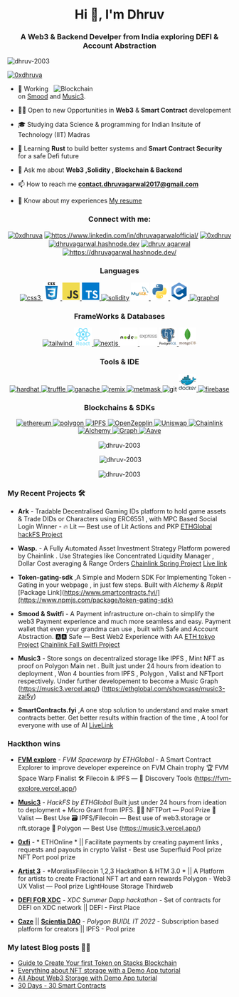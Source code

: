 <h1 align="center">Hi 👋, I'm Dhruv</h1>
<h3 align="center">A Web3 & Backend Develper from India exploring DEFI & Account Abstraction </h3>

<p align="left"> <img src="https://komarev.com/ghpvc/?username=dhruv-2003&label=Profile%20views&color=0e75b6&style=flat" alt="dhruv-2003" /> </p>

<p align="left"> <a href="https://twitter.com/0xdhruva" target="blank"><img src="https://img.shields.io/twitter/follow/0xdhruva?logo=twitter&style=for-the-badge" alt="0xdhruva" /></a> </p>

<img align="right" alt="Blockchain" width="400" src="https://media.tenor.com/NOYF3f82b_gAAAAC/programmer.gif">

- 🔭 Working on [Smood](https://github.com/0xsmood/) and [Music3](https://github.com/music-3).

- 👨‍💻 Open to new Opportunities in **Web3** & **Smart Contract** developement
  
- 🎓 Studying data Science & programming for Indian Insitute of Technology (IIT) Madras

- 🌱 Learning **Rust** to build better systems and **Smart Contract Security** for a safe Defi future
  
- 💬 Ask me about **Web3 ,Solidity , Blockchain & Backend**
  
- 📫 How to reach me **contact.dhruvagarwal2017@gmail.com**
  
- 📄 Know about my experiences [My resume](https://drive.google.com/file/d/1rsWn8RJ2Lz2176h2TpKeS4gf7ICpOBW0/view)
  

<h3 align="center">Connect with me:</h3>
<p align="center">
<a href="https://twitter.com/0xdhruva" target="blank"><img align="center" src="https://raw.githubusercontent.com/rahuldkjain/github-profile-readme-generator/master/src/images/icons/Social/twitter.svg" alt="0xdhruva" height="30" width="40" /></a>
<a href="https://linkedin.com/in/https://www.linkedin.com/in/dhruvagarwalofficial/" target="blank"><img align="center" src="https://raw.githubusercontent.com/rahuldkjain/github-profile-readme-generator/master/src/images/icons/Social/linked-in-alt.svg" alt="https://www.linkedin.com/in/dhruvagarwalofficial/" height="30" width="40" /></a>
<a href="https://instagram.com/0xdhruv" target="blank"><img align="center" src="https://raw.githubusercontent.com/rahuldkjain/github-profile-readme-generator/master/src/images/icons/Social/instagram.svg" alt="0xdhruv" height="30" width="40" /></a>
<a href="https://hashnode.com/dhruvagarwal.hashnode.dev" target="blank"><img align="center" src="https://raw.githubusercontent.com/rahuldkjain/github-profile-readme-generator/master/src/images/icons/Social/hashnode.svg" alt="dhruvagarwal.hashnode.dev" height="30" width="40" /></a>
<a href="https://www.youtube.com/c/dhruv agarwal" target="blank"><img align="center" src="https://raw.githubusercontent.com/rahuldkjain/github-profile-readme-generator/master/src/images/icons/Social/youtube.svg" alt="dhruv agarwal" height="30" width="40" /></a>
<a href="/https://dhruvagarwal.hashnode.dev/" target="blank"><img align="center" src="https://raw.githubusercontent.com/rahuldkjain/github-profile-readme-generator/master/src/images/icons/Social/rss.svg" alt="https://dhruvagarwal.hashnode.dev/" height="30" width="40" /></a>
</p>

<h3 align="center">Languages</h3>
<p align="center">
<a href="https://www.w3schools.com/html/" target="_blank" rel="noreferrer"> <img src="https://cdn-icons-png.flaticon.com/512/732/732212.png?w=360" alt="css3" width="40" height="40"/> </a> <a href="https://www.w3schools.com/css/" target="_blank" rel="noreferrer"> <img src="https://raw.githubusercontent.com/devicons/devicon/master/icons/css3/css3-original-wordmark.svg" alt="css3" width="40" height="40"/> </a><a href="https://developer.mozilla.org/en-US/docs/Web/JavaScript" target="_blank" rel="noreferrer"> <img src="https://raw.githubusercontent.com/devicons/devicon/master/icons/javascript/javascript-original.svg" alt="javascript" width="40" height="40"/> </a></a> <a href="https://www.typescriptlang.org/" target="_blank" rel="noreferrer"> <img src="https://raw.githubusercontent.com/devicons/devicon/master/icons/typescript/typescript-original.svg" alt="typescript" width="40" height="40"/> </a><a href="https://docs.soliditylang.org/en/v0.8.15/" target="_blank" rel="noreferrer"> <img src="https://upload.wikimedia.org/wikipedia/commons/thumb/9/98/Solidity_logo.svg/1200px-Solidity_logo.svg.png" alt="solidity" width="30" height="40"/></a> <a href="https://www.mysql.com/" target="_blank" rel="noreferrer"> <img src="https://raw.githubusercontent.com/devicons/devicon/master/icons/mysql/mysql-original-wordmark.svg" alt="mysql" width="40" height="40"/>  <a href="https://www.python.org" target="_blank" rel="noreferrer"> <img src="https://raw.githubusercontent.com/devicons/devicon/master/icons/python/python-original.svg" alt="python" width="40" height="40"/> </a>  <a href="https://www.cprogramming.com/" target="_blank" rel="noreferrer"> <img src="https://raw.githubusercontent.com/devicons/devicon/master/icons/c/c-original.svg" alt="c" width="40" height="40"/> </a> <a href="https://graphql.org" target="_blank" rel="noreferrer"> <img src="https://www.vectorlogo.zone/logos/graphql/graphql-icon.svg" alt="graphql" width="40" height="40"/> </a> </p>


<h3 align="center">FrameWorks & Databases</h3>
<p align="center">
<a href="https://docs.ethers.io/v5/" target="_blank" rel="noreferrer"> <img src="https://docs.moonbeam.network/images/index-pages/builders/build/eth-api/libraries/ethersjs.png" alt="tailwind" width="40" height="40"/> </a> 
<a href="https://reactjs.org/" target="_blank" rel="noreferrer"> <img src="https://raw.githubusercontent.com/devicons/devicon/master/icons/react/react-original-wordmark.svg" alt="react" width="40" height="40"/> </a> </a> <a href="https://nextjs.org/" target="_blank" rel="noreferrer"> <img src="https://cdn.worldvectorlogo.com/logos/nextjs-2.svg" alt="nextjs" width="40" height="40"/> </a> <a href="https://nodejs.org" target="_blank" rel="noreferrer"> <img src="https://raw.githubusercontent.com/devicons/devicon/master/icons/nodejs/nodejs-original-wordmark.svg" alt="nodejs" width="40" height="40"/> </a>
<a href="https://expressjs.com" target="_blank" rel="noreferrer"> <img src="https://raw.githubusercontent.com/devicons/devicon/master/icons/express/express-original-wordmark.svg" alt="express" width="40" height="40"/> </a> 
<a href="https://www.postgresql.org" target="_blank" rel="noreferrer"> <img src="https://raw.githubusercontent.com/devicons/devicon/master/icons/postgresql/postgresql-original-wordmark.svg" alt="postgresql" width="40" height="40"/> </a> 
<a href="https://www.mongodb.com/" target="_blank" rel="noreferrer"> <img src="https://raw.githubusercontent.com/devicons/devicon/master/icons/mongodb/mongodb-original-wordmark.svg" alt="mongodb" width="40" height="40"/> </a> 
</p>

<h3 align="center">Tools & IDE </h3>
<p align="center"><a href="https://hardhat.org/" target="_blank" rel="noreferrer"> <img src="https://seeklogo.com/images/H/hardhat-logo-888739EBB4-seeklogo.com.png" alt="hardhat" width="50" height="40"/> </a>  <a href="https://trufflesuite.com/" target="_blank" rel="noreferrer"> <img src="https://seeklogo.com/images/T/truffle-logo-2DC7EBABF2-seeklogo.com.png" alt="truffle" width="40" height="40"/> </a><a href="https://trufflesuite.com/ganache/" target="_blank" rel="noreferrer"> <img src="https://seeklogo.com/images/G/ganache-logo-1EB72084A8-seeklogo.com.png" alt="ganache" width="40" height="40"/> </a>
<a href="https://remix.ethereum.org/" target="_blank" rel="noreferrer"> <img src="https://miro.medium.com/max/420/1*3jj5tQildSIyhl-RO6RLlA.png" alt="remix" width="40" height="40"/> </a> <a href="https://metamask.io/" target="_blank" rel="noreferrer"> <img src="https://upload.wikimedia.org/wikipedia/commons/thumb/3/36/MetaMask_Fox.svg/1200px-MetaMask_Fox.svg.png" alt="metmask" width="40" height="40"/> </a>
<img src="https://www.vectorlogo.zone/logos/git-scm/git-scm-icon.svg" alt="git" width="40" height="40"/> </a> 
<a href="https://www.docker.com/" target="_blank" rel="noreferrer"> <img src="https://raw.githubusercontent.com/devicons/devicon/master/icons/docker/docker-original-wordmark.svg" alt="docker" width="40" height="40"/> </a>
<a href="https://firebase.google.com/" target="_blank" rel="noreferrer"> <img src="https://www.vectorlogo.zone/logos/firebase/firebase-icon.svg" alt="firebase" width="40" height="40"/> </a>
</p>

<h3 align="center">Blockchains & SDKs </h3>
<p align="center"> <a href="https://ethereum.org/en/" target="_blank" rel="noreferrer"> <img src="https://upload.wikimedia.org/wikipedia/commons/thumb/0/05/Ethereum_logo_2014.svg/1257px-Ethereum_logo_2014.svg.png" alt="ethereum" width="30" height="40"/> </a>
<a href="https://polygon.technology/" target="_blank" rel="noreferrer"> <img src="https://cryptologos.cc/logos/polygon-matic-logo.png" alt="polygon" width="40" height="40"/> </a>
<a href="https://ipfs.io/" target="_blank" rel="noreferrer"> <img src="https://upload.wikimedia.org/wikipedia/commons/1/18/Ipfs-logo-1024-ice-text.png" alt="IPFS" width="40" height="40"/> </a>
<a href="https://www.openzeppelin.com/" target="_blank" rel="noreferrer"> <img src="https://seeklogo.com/images/O/openzeppelin-logo-2909FE553F-seeklogo.com.png" alt="OpenZepplin" width="40" height="40"/> </a>
<a href="https://uniswap.org/" target="_blank" rel="noreferrer"> <img src="https://upload.wikimedia.org/wikipedia/commons/thumb/e/e7/Uniswap_Logo.svg/1026px-Uniswap_Logo.svg.png" alt="Uniswap" width="40" height="40"/> </a>
<a href="https://chain.link/" target="_blank" rel="noreferrer"> <img src="https://cryptologos.cc/logos/chainlink-link-logo.png" alt="Chainlink" width="40" height="40"/> </a>
<a href="https://www.alchemy.com/" target="_blank" rel="noreferrer"> <img src="https://en.bitcoinwiki.org/upload/en/images/a/a6/Alchemy.png" alt="Alchemy" width="40" height="40"/> </a>
<a href="https://thegraph.com/en/" target="_blank" rel="noreferrer"> <img src="https://2652102303-files.gitbook.io/~/files/v0/b/gitbook-legacy-files/o/spaces%2F-MSx5Odp8g1EfjXW79Rq%2Favatar-1613562923821.png?generation=1613562924233254&alt=media" alt="Graph" width="40" height="40"/> </a>
<a href="https://aave.com/" target="_blank" rel="noreferrer"> <img src="https://cryptologos.cc/logos/aave-aave-logo.png" alt="Aave" width="40" height="40"/> </a>
</p>

<p  align="center"  ><img align="center" src="https://github-readme-stats.vercel.app/api/top-langs?username=dhruv-2003&show_icons=true&locale=en&layout=compact" alt="dhruv-2003" /></p>

<p align="center" >&nbsp;<img align="center" src="https://github-readme-stats.vercel.app/api?username=dhruv-2003&show_icons=true&locale=en" alt="dhruv-2003" /></p>


<p align="center" ><img align="center" src="https://github-readme-streak-stats.herokuapp.com/?user=dhruv-2003&" alt="dhruv-2003" /></p>

### My Recent Projects 🛠️

- **Ark** - Tradable Decentralised Gaming IDs platform to hold game assets & Trade DIDs or Characters using ERC6551 , with MPC Based Social Login
Winner - 🔥 Lit — Best use of Lit Actions and PKP
[ETHGlobal hackFS Project](https://ethglobal.com/showcase/undefined-9nnp2)

- **Wasp.** - A Fully Automated Asset Investment Strategy Platform powered by Chainlink . Use Strategies like Concentrated Liquidity Manager , Dollar Cost averaging & Range Orders
[Chainlink Spring Project](https://devpost.com/software/wasp)
[Live link](https://waspinvest.vercel.app/)

- **Token-gating-sdk** ,A Simple and Modern SDK For Implementing Token - Gating in your webpage , in just few steps. Built with *Alchemy* & *Replit* [Package Link](https://www.smartcontracts.fyi/](https://www.npmjs.com/package/token-gating-sdk)

- **Smood & Switfi** - A Payment infrastructure on-chain to simplify the web3 Payment experience and much more seamless and easy. Payment wallet that even your grandma can use , built with Safe and Account Abstraction. 
🅰️🅰️ Safe — Best Web2 Experience with AA
[ETH tokyo Project](https://ethglobal.com/showcase/smoood-wallet-4j4b9)
[Chainlink Fall Switfi Project](https://devpost.com/software/swiftfi)

- **Music3** - Store songs on decentralized storage like IPFS , Mint NFT as proof on Polygon Main net . Built just under 24 hours from ideation to deployment , Won 4 bounties from IPFS , Polygon , Valist and NFTport respectively. Under further developement to become a Music Graph
(https://music3.vercel.app/)
(https://ethglobal.com/showcase/music3-zai5y)

- **SmartContracts.fyi** ,A one stop solution to understand and make smart contracts better. Get better results within fraction of the time , A tool for everyone with use of AI [LiveLink](https://www.smartcontracts.fyi/)


### Hackthon wins
 
- [**FVM explore**](https://ethglobal.com/showcase/fvm-explore-zk0dg) - *FVM Spacewarp by ETHGlobal* - A Smart Contract Explorer to improve developer expereince on FVM Chain
trophy
<a>🏆 FVM Space Warp Finalist</a>
<a>🛠 Filecoin & IPFS — 🥇 Discovery Tools</a>
(https://fvm-explore.vercel.app/)

- [**Music3**](https://ethglobal.com/showcase/music3-zai5y) - *HackFS by ETHGlobal* Built just under 24 hours from ideation to deployment  + Micro Grant from IPFS.
<a>🏊‍♂️ NFTPort — Pool Prize</a>
<a>🥇 Valist — Best Use</a>
<a>🗃 IPFS/Filecoin — Best use of web3.storage or nft.storage </a>
<a>🥉 Polygon — Best Use</a>
(https://music3.vercel.app/)

- [**0xfi**](https://ethglobal.com/showcase/0xfi-xvn2h) - * ETHOnline * || Facilitate payments by creating payment links , requests and payouts in crypto
<a>Valist - Best use </a>
<a>Superfluid Pool prize</a>
<a>NFT Port pool prize</a>

- [**Artist 3**](https://github.com/Dhruv-2003/artist3) - *MoralisxFilecoin 1,2,3 Hackathon & HTM 3.0 * || A Platform for artists to create Fractional NFT art and earn rewards 
<a>Polygon -  Web3 UX</a>
<a>Valist — Pool prize</a>
<a>LightHouse Storage</a>
<a>Thirdweb</a>

- [**DEFI FOR XDC**](https://devpost.com/software/defi-for-xdc) - *XDC Summer Dapp hackathon* - Set of contracts for DEFI on XDC network ||
<a>DEFI - First Place</a>

- [**Caze**](https://devpost.com/software/caze) || [**Scientia DAO**](https://devpost.com/software/scientia-dao)  - *Polygon BUIDL IT 2022* - Subscription based platform for creators ||
<a>IPFS - Pool prize </a>

### My latest Blog posts 📝📝
<!-- BLOG-POST-LIST:START -->
- [Guide to Create Your first Token on Stacks Blockchain](https://dhruvagarwal.hashnode.dev/guide-to-create-your-first-token-on-stacks-blockchain)
- [Everything about NFT storage with a Demo App tutorial](https://dhruvagarwal.hashnode.dev/everything-about-nft-storage-with-a-demo-app-tutorial)
- [All About Web3 Storage with Demo App tutorial](https://dhruvagarwal.hashnode.dev/all-about-web3-storage-with-demo-app-tutorial)
- [30 Days - 30 Smart Contracts](https://dhruvagarwal.hashnode.dev/30-days-30-smart-contracts)
<!-- BLOG-POST-LIST:END -->
